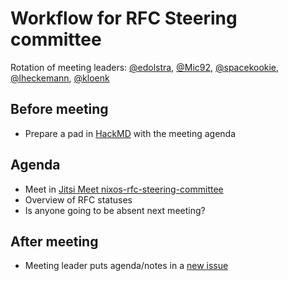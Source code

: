 # Workflow for RFC Steering committee
Rotation of meeting leaders: [@edolstra](https://github.com/edolstra), [@Mic92](https://github.com/Mic92), [@spacekookie](https://github.com/spacekookie), [@lheckemann](https://github.com/lheckemann), [@kloenk](https://github.com/kloenk)

## Before meeting
- Prepare a pad in [HackMD](https://hackmd.io) with the meeting agenda

## Agenda
- Meet in [Jitsi Meet nixos-rfc-steering-committee](https://meet.jit.si/nixos-rfc-steering-committee)
- Overview of RFC statuses
- Is anyone going to be absent next meeting?

## After meeting
- Meeting leader puts agenda/notes in a [new issue](https://github.com/NixOS/rfc-steering-committee/issues/new)
